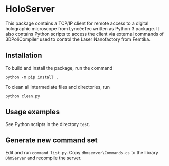 # HoloServer

This package contains a TCP/IP client for remote access to a digital holographic microscope from LyncéeTec written as Python 3 package. It also contains Python scripts to access the client via external commands of 3DPoliCompiler used to control the Laser Nanofactory from Femtika.


## Installation

To build and install the package, run the command

```
python -m pip install .
```

To clean all intermediate files and directories, run
```
python clean.py
```


## Usage examples

See Python scripts in the directory `test`.


## Generate new command set

Edit and run  `command_list.py`. Copy `dhmserver\Commands.cs` to the library `DhmServer` and recompile the server.